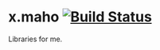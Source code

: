 # x.maho [![Build Status](https://travis-ci.org/forno/xmaho.svg?branch=master)](https://travis-ci.org/forno/xmaho)
Libraries for me.
